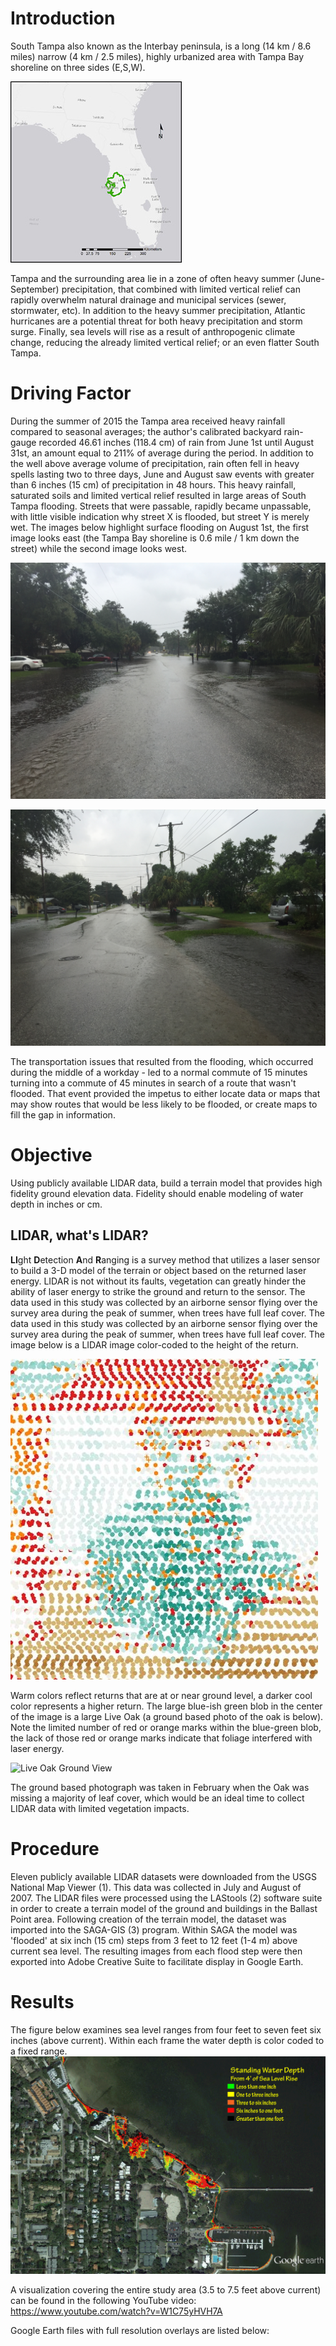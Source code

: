 # Introduction
South Tampa also known as the Interbay peninsula, is a long (14 km / 8.6 miles) narrow (4 km / 2.5 miles), highly urbanized area with Tampa Bay shoreline on three sides (E,S,W).  

![Tampa Bay Watershed](inset_map.jpg)

Tampa and the surrounding area lie in a zone of often heavy summer (June-September) precipitation, that combined with limited vertical relief can rapidly overwhelm natural drainage and municipal services (sewer, stormwater, etc).  In addition to the heavy summer precipitation, Atlantic hurricanes are a potential threat for both heavy precipitation and storm surge.  Finally, sea levels will rise as a result of anthropogenic climate change, reducing the already limited vertical relief; or an even flatter South Tampa.

# Driving Factor
During the summer of 2015 the Tampa area received heavy rainfall compared to seasonal averages; the author's calibrated backyard rain-gauge recorded 46.61 inches (118.4 cm) of rain from June 1st until August 31st, an amount equal to 211% of average during the period.  In addition to the well above average volume of precipitation, rain often fell in heavy spells lasting two to three days, June and August saw events with greater than 6 inches (15 cm) of precipitation in 48 hours.  This heavy rainfall, saturated soils and limited vertical relief resulted in large areas of South Tampa flooding.  Streets that were passable, rapidly became unpassable, with little visible indication why street X is flooded, but street Y is merely wet.  The images below highlight surface flooding on August 1st, the first image looks east (the Tampa Bay shoreline is 0.6 mile / 1 km down the street) while the second image looks west.  

 ![Ballast Point Looking East](IMG_2607.JPG)
  
 ![Ballast Point Looking West](IMG_2610.JPG)
 
The transportation issues that resulted from the flooding, which occurred during the middle of a workday - led to a normal commute of 15 minutes turning into a commute of 45 minutes in search of a route that wasn't flooded.  That event provided the impetus to either locate data or maps that may show routes that would be less likely to be flooded, or create maps to fill the gap in information.
 
# Objective
Using publicly available LIDAR data, build a terrain model that provides high fidelity ground elevation data.  Fidelity should enable modeling of water depth in inches or cm.  

## LIDAR, what's LIDAR? 
**LI**ght **D**etection **A**nd **R**anging is a survey method that utilizes a laser sensor to build a 3-D model of the terrain or object based on the returned laser energy.  LIDAR is not without its faults, vegetation can greatly hinder the ability of laser energy to strike the ground and return to the sensor.  The data used in this study was collected by an airborne sensor flying over the survey area during the peak of summer, when trees have full leaf cover. The data used in this study was collected by an airborne sensor flying over the survey area during the peak of summer, when trees have full leaf cover.  The image below is a LIDAR image color-coded to the height of the return.

![Live Oak](bp_lidar-pts.jpg)

Warm colors reflect returns that are at or near ground level, a darker cool color represents a higher return.  The large blue-ish green blob in the center of the image is a large Live Oak (a ground based photo of the oak is below).  Note the limited number of red or orange marks within the blue-green blob, the lack of those red or orange marks indicate that foliage interfered with laser energy.

![Live Oak Ground View](IMG_4233.JPG)

The ground based photograph was taken in February when the Oak was missing a majority of leaf cover, which would be an ideal time to collect LIDAR data with limited vegetation impacts. 

# Procedure

Eleven publicly available LIDAR datasets were downloaded from the USGS National Map Viewer (1).  This data was collected in July and August of 2007.  The LIDAR files were processed using the LAStools (2) software suite in order to create a terrain model of the ground and buildings in the Ballast Point area. Following creation of the terrain model, the dataset was imported into the SAGA-GIS (3) program.  Within SAGA the model was 'flooded' at six inch (15 cm) steps from 3 feet to 12 feet (1-4 m) above current sea level. The resulting images from each flood step were then exported into Adobe Creative Suite to facilitate display in Google Earth. 

# Results

The figure below examines sea level ranges from four feet to seven feet six inches (above current).  Within each frame the water depth is color coded to a fixed range.
![Ballast Point](looped.gif)

A visualization covering the entire study area (3.5 to 7.5 feet above current) can be found in the following YouTube video:
https://www.youtube.com/watch?v=W1C75yHVH7A

Google Earth files with full resolution overlays are listed below:

